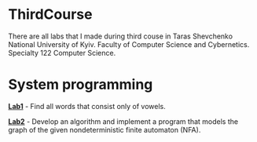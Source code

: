 # ThirdCourse
There are all labs that I made during third couse in Taras Shevchenko National University of Kyiv.
Faculty of Computer Science and Cybernetics.
Specialty 122 Computer Science.

# System programming
[**Lab1**](https://github.com/Elizabethssss/ThirdCourse/blob/master/src/main/java/sysProg/lab1/WordProcess.java) - Find all words that consist only of vowels.

[**Lab2**](https://github.com/Elizabethssss/ThirdCourse/blob/master/src/main/java/sysProg/lab2) - Develop an algorithm and implement a program that models the graph of the given nondeterministic finite automaton (NFA).


